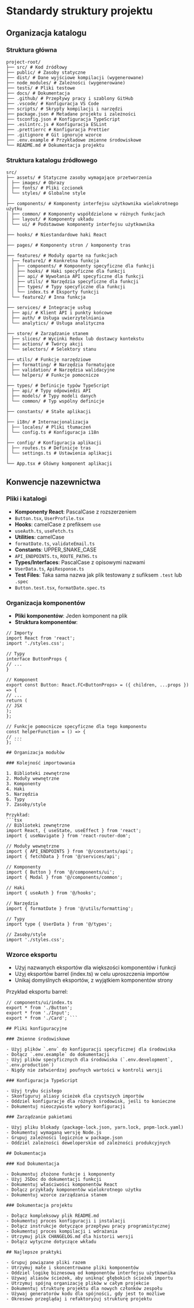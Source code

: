 # Standardy struktury projektu

## Organizacja katalogu

### Struktura główna

``` 
project-root/ 
├── src/ # Kod źródłowy 
├── public/ # Zasoby statyczne 
├── dist/ # Dane wyjściowe kompilacji (wygenerowane) 
├── node_modules/ # Zależności (wygenerowane) 
├── tests/ # Pliki testowe 
├── docs/ # Dokumentacja 
├── .github/ # Przepływy pracy i szablony GitHub 
├── .vscode/ # Konfiguracja VS Code 
├── scripts/ # Skrypty kompilacji i narzędzi 
├── package.json # Metadane projektu i zależności 
├── tsconfig.json # Konfiguracja TypeScript 
├── .eslintrc.js # Konfiguracja ESLint 
├── .prettierrc # Konfiguracja Prettier 
├── .gitignore # Git ignoruje wzorce 
├── .env.example # Przykładowe zmienne środowiskowe 
└── README.md # Dokumentacja projektu 
``` 

### Struktura katalogu źródłowego 

``` 
src/ 
├── assets/ # Statyczne zasoby wymagające przetworzenia 
│ ├── images/ # Obrazy 
│ ├── fonts/ # Pliki czcionek 
│ └── styles/ # Globalne style 
│ 
├── components/ # Komponenty interfejsu użytkownika wielokrotnego użytku 
│ ├── common/ # Komponenty współdzielone w różnych funkcjach 
│ ├── layout/ # Komponenty układu 
│ └── ui/ # Podstawowe komponenty interfejsu użytkownika 
│ 
├── hooks/ # Niestandardowe haki React 
│ 
├── pages/ # Komponenty stron / komponenty tras 
│ 
├── features/ # Moduły oparte na funkcjach 
│ ├── feature1/ # Konkretna funkcja 
│ │ ├── components/ # Komponenty specyficzne dla funkcji 
│ │ ├── hooks/ # Haki specyficzne dla funkcji 
│ │ ├── api/ # Wywołania API specyficzne dla funkcji 
│ │ ├── utils/ # Narzędzia specyficzne dla funkcji 
│ │ ├── types/ # Typy specyficzne dla funkcji 
│ │ └── index.ts # Eksporty funkcji 
│ └── feature2/ # Inna funkcja 
│ 
├── services/ # Integracje usług 
│ ├── api/ # Klient API i punkty końcowe 
│ ├── auth/ # Usługa uwierzytelniania 
│ └── analytics/ # Usługa analityczna 
│ 
├── store/ # Zarządzanie stanem 
│ ├── slices/ # Wycinki Redux lub dostawcy kontekstu 
│ ├── actions/ # Twórcy akcji 
│ └── selectors/ # Selektory stanu 
│ 
├── utils/ # Funkcje narzędziowe 
│ ├── formatting/ # Narzędzia formatujące 
│ ├── validation/ # Narzędzia walidacyjne 
│ └── helpers/ # Funkcje pomocnicze 
│ 
├── types/ # Definicje typów TypeScript 
│ ├── api/ # Typy odpowiedzi API 
│ ├── models/ # Typy modeli danych 
│ └── common/ # Typ wspólny definicje 
│ 
├── constants/ # Stałe aplikacji 
│ 
├── i18n/ # Internacjonalizacja 
│ ├── locales/ # Pliki tłumaczeń 
│ └── config.ts # Konfiguracja i18n 
│ 
├── config/ # Konfiguracja aplikacji 
│ ├── routes.ts # Definicje tras 
│ └── settings.ts # Ustawienia aplikacji 
│ 
└── App.tsx # Główny komponent aplikacji 
``` 

## Konwencje nazewnictwa 

### Pliki i katalogi 

- **Komponenty React**: PascalCase z rozszerzeniem 
- `Button.tsx`, `UserProfile.tsx` 
- **Hooks**: camelCase z prefiksem `use` 
- `useAuth.ts`, `useFetch.ts` 
- **Utilities**: camelCase 
- `formatDate.ts`, `validateEmail.ts` 
- **Constants**: UPPER_SNAKE_CASE 
- `API_ENDPOINTS.ts`, `ROUTE_PATHS.ts` 
- **Types/Interfaces**: PascalCase z opisowymi nazwami 
- `UserData.ts`, `ApiResponse.ts` 
- **Test Files**: Taka sama nazwa jak plik testowany z sufiksem `.test` lub `.spec` 
- `Button.test.tsx`, `formatDate.spec.ts` 

### Organizacja komponentów 

- **Pliki komponentów**: Jeden komponent na plik 
- **Struktura komponentów**: 
```tsx 
// Importy 
import React from 'react'; 
import './styles.css'; 

// Typy 
interface ButtonProps { 
// ... 
} 

// Komponent 
export const Button: React.FC<ButtonProps> = ({ children, ...props }) => { 
// ... 
return ( 
// JSX 
); 
}; 

// Funkcje pomocnicze specyficzne dla tego komponentu 
const helperFunction = () => { 
// ... 
}; ``` 

## Organizacja modułów 

### Kolejność importowania 

1. Biblioteki zewnętrzne 
2. Moduły wewnętrzne 
3. Komponenty 
4. Haki 
5. Narzędzia 
6. Typy 
7. Zasoby/style 

Przykład: 
```tsx 
// Biblioteki zewnętrzne 
import React, { useState, useEffect } from 'react'; 
import { useNavigate } from 'react-router-dom'; 

// Moduły wewnętrzne 
import { API_ENDPOINTS } from '@/constants/api'; 
import { fetchData } from '@/services/api'; 

// Komponenty 
import { Button } from '@/components/ui'; 
import { Modal } from '@/components/common'; 

// Haki 
import { useAuth } from '@/hooks'; 

// Narzędzia 
import { formatDate } from '@/utils/formatting'; 

// Typy 
import type { UserData } from '@/types'; 

// Zasoby/style 
import './styles.css'; 
``` 

### Wzorce eksportu 

- Użyj nazwanych eksportów dla większości komponentów i funkcji 
- Użyj eksportów barrel (index.ts) w celu uproszczenia importów 
- Unikaj domyślnych eksportów, z wyjątkiem komponentów strony 

Przykład eksportu barrel: 
```tsx 
// components/ui/index.ts 
export * from './Button'; 
export * from './Input'; 
export * from './Card'; ``` 

## Pliki konfiguracyjne 

### Zmienne środowiskowe 

- Użyj plików `.env` do konfiguracji specyficznej dla środowiska 
- Dołącz `.env.example` do dokumentacji 
- Użyj plików specyficznych dla środowiska (`.env.development`, `.env.production`) 
- Nigdy nie zatwierdzaj poufnych wartości w kontroli wersji 

### Konfiguracja TypeScript 

- Użyj trybu ścisłego 
- Skonfiguruj aliasy ścieżek dla czystszych importów 
- Oddziel konfiguracje dla różnych środowisk, jeśli to konieczne 
- Dokumentuj nieoczywiste wybory konfiguracji 

### Zarządzanie pakietami 

- Użyj pliku blokady (package-lock.json, yarn.lock, pnpm-lock.yaml) 
- Dokumentuj wymaganą wersję Node.js 
- Grupuj zależności logicznie w package.json 
- Oddziel zależności deweloperskie od zależności produkcyjnych 

## Dokumentacja 

### Kod Dokumentacja 

- Dokumentuj złożone funkcje i komponenty 
- Użyj JSDoc do dokumentacji funkcji 
- Dokumentuj właściwości komponentów React 
- Dołącz przykłady komponentów wielokrotnego użytku 
- Dokumentuj wzorce zarządzania stanem 

### Dokumentacja projektu 

- Dołącz kompleksowy plik README.md 
- Dokumentuj proces konfiguracji i instalacji 
- Dołącz instrukcje dotyczące przepływu pracy programistycznej 
- Dokumentuj proces kompilacji i wdrażania 
- Utrzymuj plik CHANGELOG.md dla historii wersji 
- Dołącz wytyczne dotyczące wkładu 

## Najlepsze praktyki 

- Grupuj powiązane pliki razem 
- Utrzymuj małe i skoncentrowane pliki komponentów 
- Oddziel logikę biznesową od komponentów interfejsu użytkownika 
- Używaj aliasów ścieżek, aby uniknąć głębokich ścieżek importu 
- Utrzymuj spójną organizację plików w całym projekcie 
- Dokumentuj strukturę projektu dla nowych członków zespołu 
- Używaj generatorów kodu dla spójności, gdy jest to możliwe 
- Okresowo przeglądaj i refaktoryzuj strukturę projektu